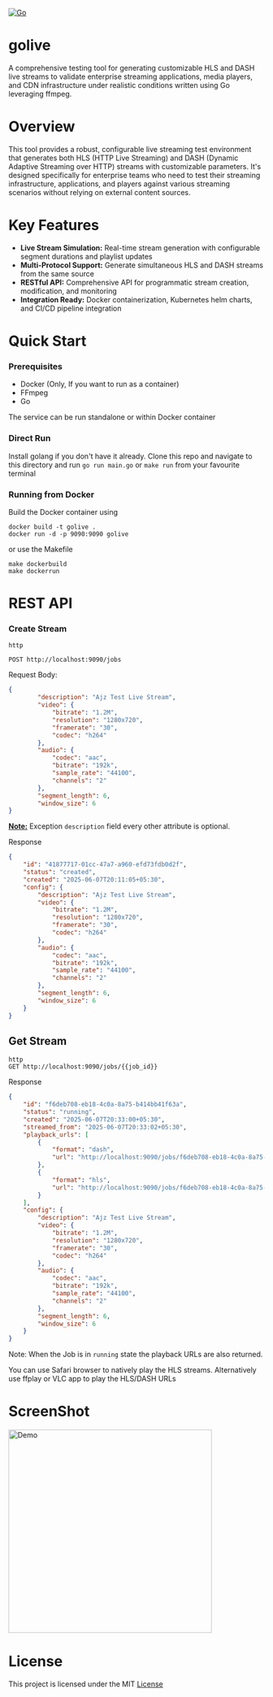 [![Go](https://github.com/arunjeyaprasad/golive/actions/workflows/go.yml/badge.svg)](https://github.com/arunjeyaprasad/golive/actions/workflows/go.yml)

# golive
A comprehensive testing tool for generating customizable HLS and DASH live streams to validate enterprise streaming applications, media players, and CDN infrastructure under realistic conditions written using Go leveraging ffmpeg.

# Overview
This tool provides a robust, configurable live streaming test environment that generates both HLS (HTTP Live Streaming) and DASH (Dynamic Adaptive Streaming over HTTP) streams with customizable parameters. It's designed specifically for enterprise teams who need to test their streaming infrastructure, applications, and players against various streaming scenarios without relying on external content sources.

# Key Features
<ul>
<li><b>Live Stream Simulation:</b> Real-time stream generation with configurable segment durations and playlist updates
<li><b>Multi-Protocol Support:</b> Generate simultaneous HLS and DASH streams from the same source
<li><b>RESTful API:</b> Comprehensive API for programmatic stream creation, modification, and monitoring
<li><b>Integration Ready:</b> Docker containerization, Kubernetes helm charts, and CI/CD pipeline integration
</ul>


# Quick Start
### Prerequisites
<ul>
<li>Docker (Only, If you want to run as a container)
<li>FFmpeg
<li>Go
</ul>

The service can be run standalone or within Docker container

### Direct Run
Install golang if you don't have it already. Clone this repo and navigate to this directory and run
```go run main.go``` or ```make run```
from your favourite terminal

### Running from Docker
Build the Docker container using
```
docker build -t golive .
docker run -d -p 9090:9090 golive
```
or use the Makefile
```
make dockerbuild
make dockerrun
```

# REST API
### Create Stream
```
http

POST http://localhost:9090/jobs
```
Request Body:
```json
{
        "description": "Ajz Test Live Stream",
        "video": {
            "bitrate": "1.2M",
            "resolution": "1280x720",
            "framerate": "30",
            "codec": "h264"
        },
        "audio": {
            "codec": "aac",
            "bitrate": "192k",
            "sample_rate": "44100",
            "channels": "2"
        },
        "segment_length": 6,
        "window_size": 6
}
```
<ins><b>Note:</b></ins> Exception `description` field every other attribute is optional.

Response
```json
{
    "id": "41877717-01cc-47a7-a960-efd73fdb0d2f",
    "status": "created",
    "created": "2025-06-07T20:11:05+05:30",
    "config": {
        "description": "Ajz Test Live Stream",
        "video": {
            "bitrate": "1.2M",
            "resolution": "1280x720",
            "framerate": "30",
            "codec": "h264"
        },
        "audio": {
            "codec": "aac",
            "bitrate": "192k",
            "sample_rate": "44100",
            "channels": "2"
        },
        "segment_length": 6,
        "window_size": 6
    }
}
```

## Get Stream
```
http
GET http://localhost:9090/jobs/{{job_id}}
```

Response
```json
{
    "id": "f6deb708-eb18-4c0a-8a75-b414bb41f63a",
    "status": "running",
    "created": "2025-06-07T20:33:00+05:30",
    "streamed_from": "2025-06-07T20:33:02+05:30",
    "playback_urls": [
        {
            "format": "dash",
            "url": "http://localhost:9090/jobs/f6deb708-eb18-4c0a-8a75-b414bb41f63a/manifest.mpd"
        },
        {
            "format": "hls",
            "url": "http://localhost:9090/jobs/f6deb708-eb18-4c0a-8a75-b414bb41f63a/master.m3u8"
        }
    ],
    "config": {
        "description": "Ajz Test Live Stream",
        "video": {
            "bitrate": "1.2M",
            "resolution": "1280x720",
            "framerate": "30",
            "codec": "h264"
        },
        "audio": {
            "codec": "aac",
            "bitrate": "192k",
            "sample_rate": "44100",
            "channels": "2"
        },
        "segment_length": 6,
        "window_size": 6
    }
}
```
Note: When the Job is in `running` state the playback URLs are also returned.

You can use Safari browser to natively play the HLS streams. Alternatively use ffplay or VLC app to play the HLS/DASH URLs

# ScreenShot
<img src="./assets/output.gif" width="400" alt="Demo"/>

# License
This project is licensed under the MIT [License](LICENSE)
